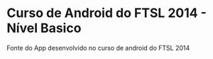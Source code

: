Curso de Android do FTSL 2014 - Nível Basico
====================

Fonte do App desenvolvido no curso de android do FTSL 2014
